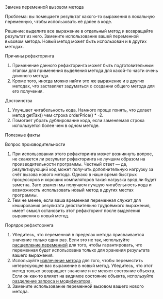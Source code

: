 Замена переменной вызовом метода

Проблема: вы помещаете результат какого-то выражения в локальную переменную, чтобы использовать её далее в коде.

Решение: выделите все выражение в отдельный метод и возвращайте результат из него. Замените использование вашей переменной вызовом метода. Новый метод может быть использован и в других методах.

Причины рефакторинга

1. Применение данного рефакторинга может быть подготовительным этапом для применения выделения метода для какой-то части очень длинного метода.
2. Кроме того, иногда можно найти это же выражение и в других методах, что заставляет задуматься о создании общего метода для его получения.

Достоинства

1. Улучшает читабельность кода. Намного проще понять, что делает метод getTax() чем строка orderPrice() * -2.
2. Помогает убрать дублирование кода, если заменяемая строка используется более чем в одном методе.

Полезные факты

Вопрос производительности

1. При использовании этого рефакторинга может возникнуть вопрос, не скажется ли результат рефакторинга не лучшим образом на производительности программы. Честный ответ — да, результирующий код может получить дополнительную нагрузку за счёт вызова нового метода. Однако в наше время быстрых процессоров и хороших компиляторов такая нагрузка вряд ли будет заметна. Зато взамен мы получаем лучшую читабельность кода и возможность использовать новый метод в других местах программы.
2. Тем не менее, если ваша временная переменная служит для кеширования результата действительно трудоёмкого выражения, имеет смысл остановить этот рефакторинг после выделения выражения в новый метод.

Порядок рефакторинга

1. Убедитесь, что переменной в пределах метода присваивается значение только один раз. Если это не так, используйте  <a href="https://github.com/helenasilkina/refactoring/blob/master/Split_Temporary_Variable%20(Расщепление%20переменной).md"> расщепление переменной</a> для того, чтобы гарантировать, что переменная будет использована только для хранения результата вашего выражения.
2. Используйте <a href="https://github.com/helenasilkina/refactoring/blob/master/Extract_Method%20(Извлечение%20метода).md">извлечение метода</a> для того, чтобы переместить интересующее вас выражение в новый метод. Убедитесь, что этот метод только возвращает значение и не меняет состояние объекта. Если он как-то влияет на видимое состояние объекта, используйте <a href="https://github.com/helenasilkina/refactoring/blob/master/Separate%20Query%20from%20Modifier%20(Разделение%20запроса%20и%20модификатора).md">разделение запроса и модификатора</a>.
3. Замените использование переменной вызовом вашего нового метода.
